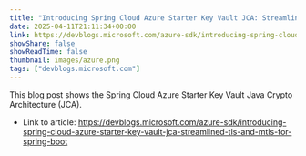 ```yaml
---
title: "Introducing Spring Cloud Azure Starter Key Vault JCA: Streamlined TLS and mTLS for Spring Boot"
date: 2025-04-11T21:11:34+00:00
link: https://devblogs.microsoft.com/azure-sdk/introducing-spring-cloud-azure-starter-key-vault-jca-streamlined-tls-and-mtls-for-spring-boot
showShare: false
showReadTime: false
thumbnail: images/azure.png
tags: ["devblogs.microsoft.com"]
---
```

This blog post shows the Spring Cloud Azure Starter Key Vault Java Crypto Architecture (JCA).

- Link to article: https://devblogs.microsoft.com/azure-sdk/introducing-spring-cloud-azure-starter-key-vault-jca-streamlined-tls-and-mtls-for-spring-boot